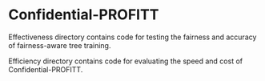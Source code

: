 # Confidential-PROFITT

Effectiveness directory contains code for testing the fairness and accuracy of fairness-aware tree training.

Efficiency directory contains code for evaluating the speed and cost of Confidential-PROFITT.
